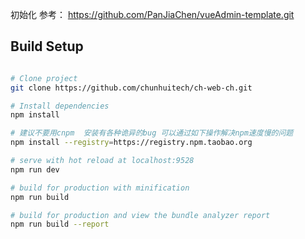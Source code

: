 初始化
参考： https://github.com/PanJiaChen/vueAdmin-template.git


## Build Setup

``` bash

# Clone project
git clone https://github.com/chunhuitech/ch-web-ch.git

# Install dependencies
npm install

# 建议不要用cnpm  安装有各种诡异的bug 可以通过如下操作解决npm速度慢的问题
npm install --registry=https://registry.npm.taobao.org

# serve with hot reload at localhost:9528
npm run dev

# build for production with minification
npm run build

# build for production and view the bundle analyzer report
npm run build --report
